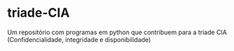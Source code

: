 # triade-CIA
Um repositório com programas em python que contribuem para a triade CIA (Confidencialidade, integridade e disponibilidade)
